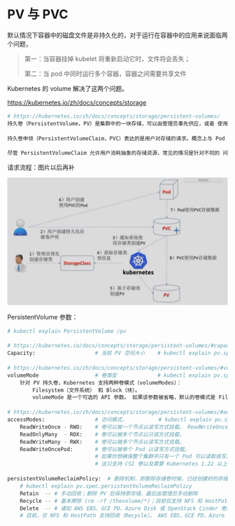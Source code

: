 # PV 与 PVC 

默认情况下容器中的磁盘文件是非持久化的，对于运行在容器中的应用来说面临两个问题，

> 第一：当容器挂掉 kubelet 将重新启动它时，文件将会丢失；
>
> 第二：当 pod 中同时运行多个容器，容器之间需要共享文件

 Kubernetes 的 volume 解决了这两个问题。

https://kubernetes.io/zh/docs/concepts/storage

```bash
# https://kubernetes.io/zh/docs/concepts/storage/persistent-volumes/
持久卷（PersistentVolume，PV）是集群中的一块存储，可以由管理员事先供应，或者 使用存储类（Storage Class）来动态供应。 持久卷是集群资源，就像节点也是集群资源一样。PV 持久卷和普通的 Volume 一样，也是使用 卷插件来实现的，只是它们拥有独立于任何使用 PV 的 Pod 的生命周期。 此 API 对象中记述了存储的实现细节，无论其背后是 NFS、iSCSI 还是特定于云平台的存储系统。

持久卷申领（PersistentVolumeClaim，PVC）表达的是用户对存储的请求。概念上与 Pod 类似。 Pod 会耗用节点资源，而 PVC 申领会耗用 PV 资源。Pod 可以请求特定数量的资源（CPU 和内存）；同样 PVC 申领也可以请求特定的大小和访问模式 （例如，可以要求 PV 卷能够以 ReadWriteOnce、ReadOnlyMany 或 ReadWriteMany 模式之一来挂载，参见访问模式）。

尽管 PersistentVolumeClaim 允许用户消耗抽象的存储资源，常见的情况是针对不同的 问题用户需要的是具有不同属性（如，性能）的 PersistentVolume 卷。 集群管理员需要能够提供不同性质的 PersistentVolume，并且这些 PV 卷之间的差别不 仅限于卷大小和访问模式，同时又不能将卷是如何实现的这些细节暴露给用户。 为了满足这类需求，就有了 存储类（StorageClass） 资源。
```

请求流程：图片以后再补

<img src="._images/pv&pvc/image-20220222075052001-16454874680052.png" alt="image-20220222075052001" style="zoom: 50%;" />

PersistentVolume 参数：

```bash
# kubectl explain PersistentVolume /pv

# https://kubernetes.io/docs/concepts/storage/persistent-volumes/#capacity
Capacity:					# 当前 PV 空间大小	# kubectl explain pv.spec.capacity

# https://kubernetes.io/zh/docs/concepts/storage/persistent-volumes/#volume-mode
volumeMode					# 卷类型			  # kubectl explain pv.spec.volumeMode
	针对 PV 持久卷，Kubernetes 支持两种卷模式（volumeModes）：
		Filesystem（文件系统） 和 Block（块）。 
		volumeMode 是一个可选的 API 参数。 如果该参数被省略，默认的卷模式是 Filesystem。

# https://kubernetes.io/zh/docs/concepts/storage/persistent-volumes/#access-modes
accessModes:				# 访问模式，			 # kubectl explain pv.spec.accessModes
	ReadWriteOnce - RWO:	# 卷可以被一个节点以读写方式挂载。 ReadWriteOnce 访问模式也允许运行在同一节点上的多个 Pod 访问卷。
	ReadOnlyMany  - ROX:	# 卷可以被多个节点以只读方式挂载。
	ReadWriteMany - RWX:	# 卷可以被多个节点以读写方式挂载。
	ReadWriteOncePod:		# 卷可以被单个 Pod 以读写方式挂载。 
							# 如果你想确保整个集群中只有一个 Pod 可以读取或写入该 PVC， 请使用ReadWriteOncePod 访问模式。
							# 这只支持 CSI 卷以及需要 Kubernetes 1.22 以上版本。
							
persistentVolumeReclaimPolicy:	# 删除机制，即删除存储卷时候，已经创建好的存储卷有以下删除操作：
	# kubectl explain pv.spec.persistentVolumeReclaimPolicy
    Retain  -- # 手动回收；删除 PV 后保持原存储，最后由管理员手动删除
    Recycle -- # 基本擦除 (rm -rf /thevolume/*)；目前仅支持 NFS 和 HostPath 。
    Delete  -- # 诸如 AWS EBS、GCE PD、Azure Disk 或 OpenStack Cinder 卷这类关联存储资产都会被自动删除。
	# 目前，仅 NFS 和 HostPath 支持回收（Recycle）。 AWS EBS、GCE PD、Azure Disk 和 Cinder 卷都支持删除（Delete）。

```













